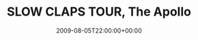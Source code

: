 ---
templateKey: event
guid: 0894ebf9-6eab-11ea-99c5-002590d1d1b0
date: 2009-08-05T22:00:00+00:00
eventTime: '10pm'
title: SLOW CLAPS TOUR, The Apollo
artist: SLOW CLAPS TOUR
city: Thunder Bay
venue: The Apollo
group: PPF House
---